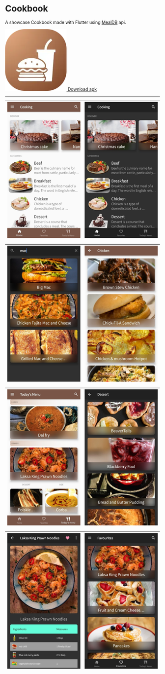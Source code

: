 # Cookbook

A showcase Cookbook made with Flutter using [MealDB] api.

[![Download apk][icon]
Download apk][download link]

---

| ![i1] | ![i2] |
| ----- | ----- |


| ![i3] | ![i4] |
| ----- | ----- |


| ![i5] | ![i6] |
| ----- | ----- |


| ![i7] | ![i8] |
| ----- | ----- |


[mealdb]: https://themealdb.com
[icon]: images/icon.webp
[i1]: screenshots/1.jpg
[i2]: screenshots/2.jpg
[i3]: screenshots/3.jpg
[i4]: screenshots/4.jpg
[i5]: screenshots/5.jpg
[i6]: screenshots/6.jpg
[i7]: screenshots/7.jpg
[i8]: screenshots/8.jpg
[download link]: https://github.com/ExGraviton/FlutterShowcase/releases/download/cookbook_v1.0.0/cookbook.apk "Click to download apk"
